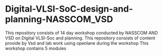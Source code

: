 # Digital-VLSI-SoC-design-and-planning-NASSCOM_VSD
This repository consists of 14 day workshop conducted by NASSCOM AND VSD on Digital VLSI-Soc and planning. This repository consists of content provide by Vsd and lab work using openlane during the workshop
This workshop contains 5 modules 
